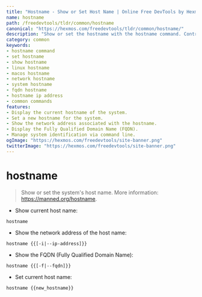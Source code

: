 ```yaml
---
title: "Hostname - Show or Set Host Name | Online Free DevTools by Hexmos"
name: hostname
path: /freedevtools/tldr/common/hostname
canonical: "https://hexmos.com/freedevtools/tldr/common/hostname/"
description: "Show or set the hostname with the hostname command. Control system identification and manage network settings. Free online tool, no registration required."
category: common
keywords:
- hostname command
- set hostname
- show hostname
- linux hostname
- macos hostname
- network hostname
- system hostname
- fqdn hostname
- hostname ip address
- common commands
features:
- Display the current hostname of the system.
- Set a new hostname for the system.
- Show the network address associated with the hostname.
- Display the Fully Qualified Domain Name (FQDN).
- Manage system identification via command line.
ogImage: "https://hexmos.com/freedevtools/site-banner.png"
twitterImage: "https://hexmos.com/freedevtools/site-banner.png"
---
```


# hostname

> Show or set the system's host name.
> More information: <https://manned.org/hostname>.

- Show current host name:

`hostname`

- Show the network address of the host name:

`hostname {{[-i|--ip-address]}}`

- Show the FQDN (Fully Qualified Domain Name):

`hostname {{[-f|--fqdn]}}`

- Set current host name:

`hostname {{new_hostname}}`
